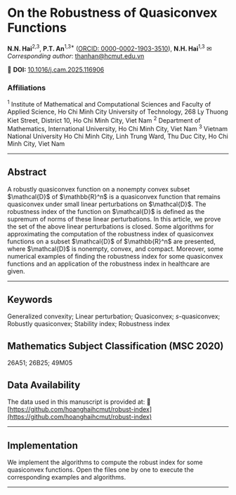 # On the Robustness of Quasiconvex Functions

**N.N. Hai**<sup>2,3</sup>, **P.T. An**<sup>1,3\*</sup> ([ORCID: 0000-0002-1903-3510](https://orcid.org/0000-0002-1903-3510)), **N.H. Hai**<sup>1,3</sup>
✉ *Corresponding author*: [thanhan@hcmut.edu.vn](mailto:thanhan@hcmut.edu.vn)

📄 **DOI:** [10.1016/j.cam.2025.116906](https://doi.org/10.1016/j.cam.2025.116906)

### Affiliations

<sup>1</sup> Institute of Mathematical and Computational Sciences and Faculty of Applied Science, Ho Chi Minh City University of Technology, 268 Ly Thuong Kiet Street, District 10, Ho Chi Minh City, Viet Nam <sup>2</sup> Department of Mathematics, International University, Ho Chi Minh City, Viet Nam <sup>3</sup> Vietnam National University Ho Chi Minh City, Linh Trung Ward, Thu Duc City, Ho Chi Minh City, Viet Nam

---

## Abstract

A robustly quasiconvex function on a nonempty convex subset \$\mathcal{D}\$ of \$\mathbb{R}^n\$ is a quasiconvex function that remains quasiconvex under small linear perturbations on \$\mathcal{D}\$. The robustness index of the function on \$\mathcal{D}\$ is defined as the supremum of norms of these linear perturbations. In this article, we prove the set of the above linear perturbations is closed. Some algorithms for approximating the computation of the robustness index of quasiconvex functions on a subset \$\mathcal{D}\$ of \$\mathbb{R}^n\$ are presented, where \$\mathcal{D}\$ is nonempty, convex, and compact. Moreover, some numerical examples of finding the robustness index for some quasiconvex functions and an application of the robustness index in healthcare are given.

---

## Keywords

Generalized convexity; Linear perturbation; Quasiconvex; *s*-quasiconvex; Robustly quasiconvex; Stability index; Robustness index

## Mathematics Subject Classification (MSC 2020)

26A51; 26B25; 49M05

## Data Availability

The data used in this manuscript is provided at:
🔗 [https://github.com/hoanghaihcmut/robust-index](https://github.com/hoanghaihcmut/robust-index)

---

## Implementation

We implement the algorithms to compute the robust index for some quasiconvex functions.
Open the files one by one to execute the corresponding examples and algorithms.

---
